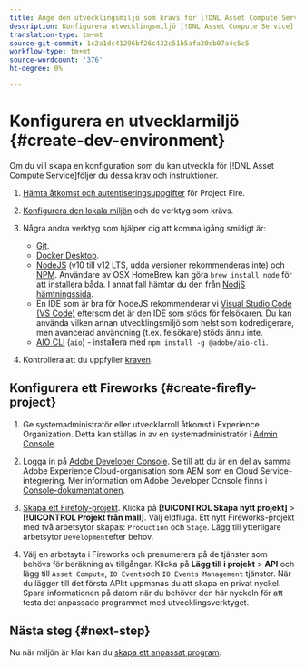 ```yaml
---
title: Ange den utvecklingsmiljö som krävs för [!DNL Asset Compute Service].
description: Konfigurera utvecklingsmiljö [!DNL Asset Compute Service] för att börja skapa och testa anpassad kod.
translation-type: tm+mt
source-git-commit: 1c2a1dc41296bf26c432c51b5afa20cb07a4c5c5
workflow-type: tm+mt
source-wordcount: '376'
ht-degree: 0%

---
```



# Konfigurera en utvecklarmiljö {#create-dev-environment}

Om du vill skapa en konfiguration som du kan utveckla för [!DNL Asset Compute Service]följer du dessa krav och instruktioner.

1. [Hämta åtkomst och autentiseringsuppgifter](https://github.com/AdobeDocs/project-firefly/blob/master/getting_started/setup.md#acquire-access-and-credentials) för Project Fire.

1. [Konfigurera den lokala miljön](https://github.com/AdobeDocs/project-firefly/blob/master/getting_started/setup.md#local-environment-set-up) och de verktyg som krävs.

1. Några andra verktyg som hjälper dig att komma igång smidigt är:

   * [Git](https://git-scm.com/).
   * [Docker Desktop](https://www.docker.com/get-started).
   * [NodeJS](https://nodejs.org) (v10 till v12 LTS, udda versioner rekommenderas inte) och [NPM](https://www.npmjs.com). Användare av OSX HomeBrew kan göra `brew install node` för att installera båda. I annat fall hämtar du den från [NodjS hämtningssida](https://nodejs.org/en/).
   * En IDE som är bra för NodeJS rekommenderar vi [Visual Studio Code (VS Code)](https://code.visualstudio.com) eftersom det är den IDE som stöds för felsökaren. Du kan använda vilken annan utvecklingsmiljö som helst som kodredigerare, men avancerad användning (t.ex. felsökare) stöds ännu inte.
   * [AIO CLI](https://github.com/adobe/aio-cli) (`aio`) - installera med `npm install -g @adobe/aio-cli`.

1. Kontrollera att du uppfyller [kraven](/help/understand-extensibility.md#prerequisites-and-provisioning).

## Konfigurera ett Fireworks {#create-firefly-project}

1. Ge systemadministratör eller utvecklarroll åtkomst i Experience Organization. Detta kan ställas in av en systemadministratör i [Admin Console](https://adminconsole.adobe.com/overview).

1. Logga in på [Adobe Developer Console](https://console.adobe.io/). Se till att du är en del av samma Adobe Experience Cloud-organisation som AEM som en Cloud Service-integrering. Mer information om Adobe Developer Console finns i [Console-dokumentationen](https://www.adobe.io/apis/experienceplatform/console/docs.html).

1. [Skapa ett Firefoly-projekt](https://www.adobe.io/apis/experienceplatform/project-firefly/docs.html#!AdobeDocs/project-firefly/master/getting_started/first_app.md). Klicka på **[!UICONTROL Skapa nytt projekt]** > **[!UICONTROL Projekt från mall]**. Välj eldfluga. Ett nytt Fireworks-projekt med två arbetsytor skapas: `Production` och `Stage`. Lägg till ytterligare arbetsytor `Development`efter behov.

1. Välj en arbetsyta i Fireworks och prenumerera på de tjänster som behövs för beräkning av tillgångar. Klicka på **Lägg till i projekt** > **API** och lägg till `Asset Compute`, `IO Events`och `IO Events Management` tjänster. När du lägger till det första API:t uppmanas du att skapa en privat nyckel. Spara informationen på datorn när du behöver den här nyckeln för att testa det anpassade programmet med utvecklingsverktyget.

## Nästa steg {#next-step}

Nu när miljön är klar kan du [skapa ett anpassat program](develop-custom-application.md).

<!-- TBD items for later:
 
* Any steps in the beginning that lead to gotchas later should be called out for caution? For example,
  * don't change some defaults initially
  * know risks when deviating from standard path
  * naming conventions to follow
  * Retrieve and format credentials (YAML file details)
-->
